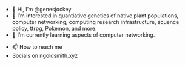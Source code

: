 - 👋 Hi, I’m @genesjockey
- 👀 I’m interested in quantiative genetics of native plant populations, computer networking, computing research infrastructure, scuence policy, ttrpg, Pokemon, and more.
- 🌱 I’m currently learning aspects of computer networking.
<!---
- 💞️ I’m looking to collaborate on ...
--->
- 📫 How to reach me 
- Socials on ngoldsmith.xyz

<!---
genesjockey/genesjockey is a ✨ special ✨ repository because its `README.md` (this file) appears on your GitHub profile.
You can click the Preview link to take a look at your changes.
--->
